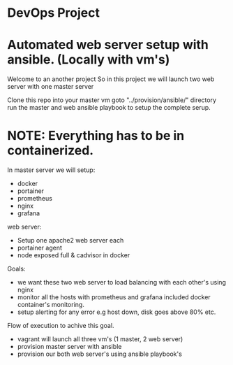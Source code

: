 # DevOps Project
# Automated web server setup with ansible. (Locally with vm's)

Welcome to an another project
So in this project we will launch two web server with one master server


Clone this repo into your master vm goto "../provision/ansible/" directory
run the master and web ansible playbook to setup the complete serup. 
# NOTE: Everything has to be in containerized. 

In master server we will setup:
- docker
- portainer
- prometheus 
- nginx
- grafana

web server:
- Setup one apache2 web server each
- portainer agent
- node exposed full & cadvisor in docker


Goals: 
- we want these two web server to load balancing with each other's using nginx
- monitor all the hosts with prometheus and grafana included docker container's monitoring.
- setup alerting for any error e.g host down, disk goes above 80% etc.

Flow of execution to achive this goal.
- vagrant will launch all three vm's (1 master, 2 web server)
- provision master server with ansible
- provision our both web server's using ansible playbook's

